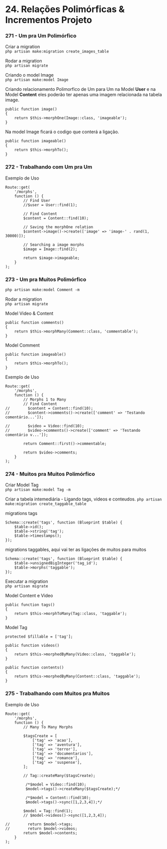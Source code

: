 # 24. Relações Polimórficas & Incrementos Projeto

### 271 - Um pra Um Polimórfico

Criar a migration  
`php artisan make:migration create_images_table`

Rodar a migration  
`php artisan migrate`

Criando o model Image  
`php artisan make:model Image`

Criando relacionamento Polimorfico de Um para Um na Model **User** e na Model **Content**
eles poderão ter apenas uma imagem relacionada na tabela image.

```
public function image()
{
    return $this->morphOne(Image::class, 'imageable'); 
}
```

Na model Image ficará o codigo que conterá a ligação.

```
public function imageable()
{
    return $this->morphTo();
}
```

### 272 - Trabalhando com Um pra Um

Exemplo de Uso

````
Route::get(
    '/morphs',
    function () {
        // Find User
        //$user = User::find(1);

        // Find Content
        $content = Content::find(10);

        // Saving the morphOne relation
        $content->image()->create(['image' => 'image-' . rand(1, 30000)]);

        // Searching a image morphs
        $image = Image::find(2);

        return $image->imageable;
    }
);
````

### 273 - Um pra Muitos Polimórfico

`php artisan make:model Comment -m`

Rodar a migration  
`php artisan migrate`

Model Video & Content

````
public function comments()
{
    return $this->morphMany(Comment::class, 'commentable');
}
````

Model Comment

````
public function imageable()
{
    return $this->morphTo();
}
````

Exemplo de Uso

````
Route::get(
    '/morphs',
    function () {
        // Morphs 1 to Many
        // Find Content
//        $content = Content::find(10);
//        $content->comments()->create(['comment' => 'Testando comentário...']);

//        $video = Video::find(10);
//        $video->comments()->create(['comment' => 'Testando comentário v...']);

        return Comment::first()->commentable;

        return $video->comments;
    }
);
````
### 274 - Muitos pra Muitos Polimórfico
Criar Model Tag  
`php artisan make:model Tag -m`

Criar a tabela intemediária - Ligando tags, videos e conteudos.
`php artisan make:migration create_taggable_table`  

migrations tags  
```
Schema::create('tags', function (Blueprint $table) {
    $table->id();
    $table->string('tag');
    $table->timestamps();
});
```

migrations taggables, aqui vai ter as ligações de muitos para muitos
```
Schema::create('tags', function (Blueprint $table) {
    $table->unsignedBigInteger('tag_id');
    $table->morphs('taggable');
});
```  
Executar a migration  
`php artisan migrate`  

Model Content e Video
```
public function tags()
{
    return $this->morphToMany(Tag::class, 'taggable');
}
```

Model Tag
```
protected $fillable = ['tag'];

public function videos()
{
    return $this->morphedByMany(Video::class, 'taggable');
}

public function contents()
{
    return $this->morphedByMany(Content::class, 'taggable');
}
```

### 275 - Trabalhando com Muitos pra Muitos

Exemplo de Uso

````
Route::get(
    '/morphs',
    function () {
        // Many To Many Morphs

        $tagsCreate = [
            ['tag' => 'acao'],
            ['tag' => 'aventura'],
            ['tag' => 'terror'],
            ['tag' => 'documentarios'],
            ['tag' => 'romance'],
            ['tag' => 'suspense'],
        ];

        // Tag::createMany($tagsCreate);

         /*$model = Video::find(10);
         $model->tags()->createMany($tagsCreate);*/

         /*$model = Content::find(10);
         $model->tags()->sync([1,2,3,4]);*/

        $model = Tag::find(1);
        // $model->videos()->sync([1,2,3,4]);

//        return $model->tags;
//        return $model->videos;
        return $model->contents;
    }
);
````

